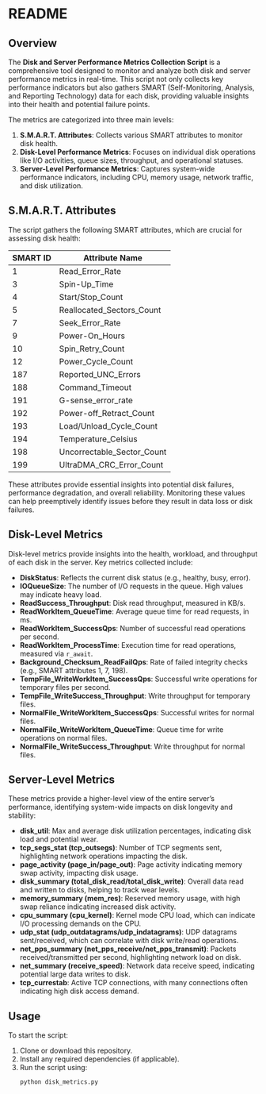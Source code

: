 # README

## Overview

The **Disk and Server Performance Metrics Collection Script** is a comprehensive tool designed to monitor and analyze both disk and server performance metrics in real-time. This script not only collects key performance indicators but also gathers SMART (Self-Monitoring, Analysis, and Reporting Technology) data for each disk, providing valuable insights into their health and potential failure points.

The metrics are categorized into three main levels:
1. **S.M.A.R.T. Attributes**: Collects various SMART attributes to monitor disk health.
2. **Disk-Level Performance Metrics**: Focuses on individual disk operations like I/O activities, queue sizes, throughput, and operational statuses.
3. **Server-Level Performance Metrics**: Captures system-wide performance indicators, including CPU, memory usage, network traffic, and disk utilization.

## S.M.A.R.T. Attributes

The script gathers the following SMART attributes, which are crucial for assessing disk health:

| SMART ID | Attribute Name                       |
|----------|-------------------------------------|
| 1        | Read_Error_Rate                     |
| 3        | Spin-Up_Time                        |
| 4        | Start/Stop_Count                    |
| 5        | Reallocated_Sectors_Count           |
| 7        | Seek_Error_Rate                     |
| 9        | Power-On_Hours                      |
| 10       | Spin_Retry_Count                    |
| 12       | Power_Cycle_Count                   |
| 187      | Reported_UNC_Errors                 |
| 188      | Command_Timeout                      |
| 191      | G-sense_error_rate                  |
| 192      | Power-off_Retract_Count             |
| 193      | Load/Unload_Cycle_Count             |
| 194      | Temperature_Celsius                  |
| 198      | Uncorrectable_Sector_Count          |
| 199      | UltraDMA_CRC_Error_Count            |

These attributes provide essential insights into potential disk failures, performance degradation, and overall reliability. Monitoring these values can help preemptively identify issues before they result in data loss or disk failures.

## Disk-Level Metrics

Disk-level metrics provide insights into the health, workload, and throughput of each disk in the server. Key metrics collected include:

- **DiskStatus**: Reflects the current disk status (e.g., healthy, busy, error).
- **IOQueueSize**: The number of I/O requests in the queue. High values may indicate heavy load.
- **ReadSuccess_Throughput**: Disk read throughput, measured in KB/s.
- **ReadWorkItem_QueueTime**: Average queue time for read requests, in ms.
- **ReadWorkItem_SuccessQps**: Number of successful read operations per second.
- **ReadWorkItem_ProcessTime**: Execution time for read operations, measured via `r_await`.
- **Background_Checksum_ReadFailQps**: Rate of failed integrity checks (e.g., SMART attributes 1, 7, 198).
- **TempFile_WriteWorkItem_SuccessQps**: Successful write operations for temporary files per second.
- **TempFile_WriteSuccess_Throughput**: Write throughput for temporary files.
- **NormalFile_WriteWorkItem_SuccessQps**: Successful writes for normal files.
- **NormalFile_WriteWorkItem_QueueTime**: Queue time for write operations on normal files.
- **NormalFile_WriteSuccess_Throughput**: Write throughput for normal files.

## Server-Level Metrics

These metrics provide a higher-level view of the entire server’s performance, identifying system-wide impacts on disk longevity and stability:

- **disk_util**: Max and average disk utilization percentages, indicating disk load and potential wear.
- **tcp_segs_stat (tcp_outsegs)**: Number of TCP segments sent, highlighting network operations impacting the disk.
- **page_activity (page_in/page_out)**: Page activity indicating memory swap activity, impacting disk usage.
- **disk_summary (total_disk_read/total_disk_write)**: Overall data read and written to disks, helping to track wear levels.
- **memory_summary (mem_res)**: Reserved memory usage, with high swap reliance indicating increased disk activity.
- **cpu_summary (cpu_kernel)**: Kernel mode CPU load, which can indicate I/O processing demands on the CPU.
- **udp_stat (udp_outdatagrams/udp_indatagrams)**: UDP datagrams sent/received, which can correlate with disk write/read operations.
- **net_pps_summary (net_pps_receive/net_pps_transmit)**: Packets received/transmitted per second, highlighting network load on disk.
- **net_summary (receive_speed)**: Network data receive speed, indicating potential large data writes to disk.
- **tcp_currestab**: Active TCP connections, with many connections often indicating high disk access demand.

## Usage

To start the script:

1. Clone or download this repository.
2. Install any required dependencies (if applicable).
3. Run the script using:
   ```bash
   python disk_metrics.py
